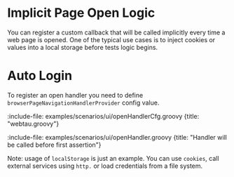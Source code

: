 # Implicit Page Open Logic

You can register a custom callback that will be called implicitly every time a web page is opened. 
One of the typical use cases is to inject cookies or values into a local storage before tests logic begins. 
 
# Auto Login

To register an open handler you need to define `browserPageNavigationHandlerProvider` config value.

:include-file: examples/scenarios/ui/openHandlerCfg.groovy {title: "webtau.groovy"}
 
:include-file: examples/scenarios/ui/openHandler.groovy {title: "Handler will be called before first assertion"}

Note: usage of `localStorage` is just an example. You can use `cookies`, call external services using `http.` or load
credentials from a file system. 


